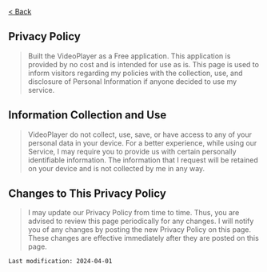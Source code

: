 [< Back](/VideoPlayer)

## Privacy Policy
> Built the VideoPlayer as a Free application. This application is provided by no cost and is intended for use as is.
This page is used to inform visitors regarding my policies with the collection, use, and disclosure
  of Personal Information if anyone decided to use my service.

## Information Collection and Use
> VideoPlayer do not collect, use, save, or have access to any of your personal data in your device.
For a better experience, while using our Service, I may require you to provide us with certain
  personally identifiable information. The information that I request will be retained on your device and
  is not collected by me in any way.


## Changes to This Privacy Policy
> I may update our Privacy Policy from time to time. Thus, you are advised to review
  this page periodically for any changes. I will notify you of any changes by posting
  the new Privacy Policy on this page. These changes are effective immediately after they are posted on
  this page.

```
Last modification: 2024-04-01
```
